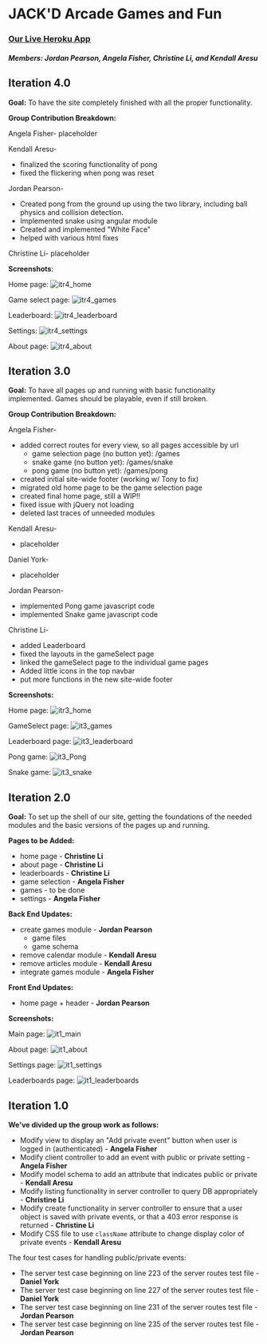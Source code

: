 # JACK'D Arcade Games and Fun


### [Our Live Heroku App](https://mysterious-brushlands-34136.herokuapp.com)
##### Members: Jordan Pearson, Angela Fisher, Christine Li, and Kendall Aresu

## Iteration 4.0

__Goal:__ To have the site completely finished with all the proper functionality.

__Group Contribution Breakdown:__

Angela Fisher- placeholder

Kendall Aresu-
- finalized the scoring functionality of pong
- fixed the flickering when pong was reset

Jordan Pearson-
- Created pong from the ground up using the two library, including ball physics and collision detection.
- Implemented snake using angular module
- Created and implemented "White Face"
- helped with various html fixes

Christine Li- placeholder

__Screenshots__:

Home page:
![itr4_home](/screenshots/iteration4/itr4_home.png)

Game select page:
![itr4_games](/screenshots/iteration4/itr4_games.png)

Leaderboard:
![itr4_leaderboard](/screenshots/iteration4/itr4_leaderboard.png)

Settings:
![itr4_settings](/screenshots/iteration4/itr4_settings.png)

About page:
![itr4_about](/screenshots/iteration4/itr4_about.png)



## Iteration 3.0

__Goal:__ To have all pages up and running with basic functionality implemented. Games should be playable, even if still broken.

__Group Contribution Breakdown:__

Angela Fisher-
- added correct routes for every view, so all pages accessible by url
  - game selection page (no button yet): /games
  - snake game (no button yet): /games/snake
  - pong game (no button yet): /games/pong
- created initial site-wide footer (working w/ Tony to fix)
- migrated old home page to be the game selection page
- created final home page, still a WIP!!
- fixed issue with jQuery not loading
- deleted last traces of unneeded modules

Kendall Aresu-
- placeholder

Daniel York-
- placeholder

Jordan Pearson-
- implemented Pong game javascript code
- implemented Snake game javascript code

Christine Li-
- added Leaderboard
- fixed the layouts in the gameSelect page
- linked the gameSelect page to the individual game pages
- Added little icons in the top navbar
- put more functions in the new site-wide footer

__Screenshots:__

Home page:
![itr3_home](/screenshots/iteration3/itr3_home.png)

GameSelect page:
![it3_games](/screenshots/iteration3/ite3_games.png)

Leaderboard page:
![it3_leaderboard](/screenshots/iteration3/itr3_leaderboard.png)

Pong game:
![it3_Pong](/screenshots/iteration3/itr3_Pong.png)

Snake game:
![it3_snake](/screenshots/iteration3/itr3_snake.png)



## Iteration 2.0

__Goal:__ To set up the shell of our site, getting the foundations of the needed modules and the basic versions of the pages up and running.

__Pages to be Added:__
- home page - **Christine Li**
- about page - **Christine Li**
- leaderboards - **Christine Li**
- game selection - **Angela Fisher**
- games - to be done
- settings - **Angela Fisher**

__Back End Updates:__
- create games module - **Jordan Pearson**
  - game files
  - game schema
- remove calendar module - **Kendall Aresu**
- remove articles module - **Kendall Aresu**
- integrate games module - **Angela Fisher**

__Front End Updates:__
- home page + header - **Jordan Pearson**


__Screenshots:__

Main page:
![it1_main](/screenshots/iteration1/it1_main.jpg)

About page:
![it1_about](/screenshots/iteration1/it1_about.png)

Settings page:
![it1_settings](/screenshots/iteration1/it1_settings.png)

Leaderboards page:
![it1_leaderboards](/screenshots/iteration1/it1_leaderboards.png)



## Iteration 1.0

__We've divided up the group work as follows:__
- Modify view to display an "Add private event" button when user is logged in (authenticated) - **Angela Fisher**
- Modify client controller to add an event with public or private setting - **Angela Fisher**
- Modify model schema to add an attribute that indicates public or private - **Kendall Aresu**
- Modify listing functionality in server controller to query DB appropriately - **Christine Li**
- Modify create functionality in server controller to ensure that a user object is saved with private events, or that a 403 error response is returned - **Christine Li**
- Modify CSS file to use `className` attribute to change display color of private events - **Kendall Aresu**

The four test cases for handling public/private events:
- The server test case beginning on line 223 of the server routes test file - **Daniel York**
- The server test case beginning on line 227 of the server routes test file - **Daniel York**
- The server test case beginning on line 231 of the server routes test file - **Jordan Pearson**
- The server test case beginning on line 235 of the server routes test file - **Jordan Pearson**

